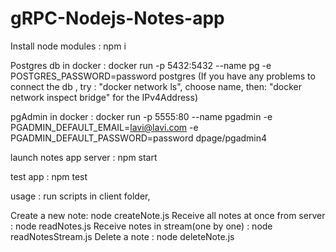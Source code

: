 # gRPC-Nodejs-Notes-app

Install node modules : npm i 

Postgres db in docker : docker run -p 5432:5432 --name pg -e POSTGRES_PASSWORD=password postgres
(If you have any problems to connect the db , try : "docker network ls", choose name, then:  "docker network inspect bridge" for the IPv4Address)

pgAdmin in docker : docker run -p 5555:80 --name pgadmin -e PGADMIN_DEFAULT_EMAIL=lavi@lavi.com -e PGADMIN_DEFAULT_PASSWORD=password dpage/pgadmin4

launch notes app server : npm start

test app : npm test

usage : run scripts in client folder,

Create a new note: node createNote.js 
Receive all notes at once from server : node readNotes.js
Receive notes in stream(one by one) : node readNotesStream.js
Delete a note : node deleteNote.js
